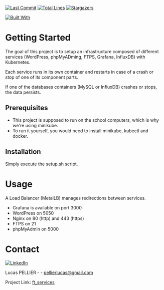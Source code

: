 [![Last Commit][last-commit]][project-url]
[![Total Lines][total-lines]][project-url]
[![Stargazers][stars-shield]][stars-url]

[![Built With][built-with-kubernetes]][project-url]

# Getting Started
The goal of this project is to setup an infrastructure composed of different services (WordPress, phpMyADming, FTPS, Grafana, InfluxDB) with Kubernetes.

Each service runs in its own container and restarts in case of a crash or stop of one of its component parts.

If one of the databases containers (MySQL or InfluxDB) crashes or stops, the data persists.

## Prerequisites
  * This project is supposed to run on the school computers, which is why we're using minikube.
  * To run it yourself, you would need to install minikube, kubectl and docker. 

## Installation
Simply execute the setup.sh script.

# Usage
A Load Balancer (MetalLB) manages redirections between services.
* Grafana is available on port 3000
* WordPress on 5050
* Nginx on 80 (http) and 443 (https)
* FTPS on 21
* phpMyAdmin on 5000

# Contact

[![LinkedIn][linkedin-shield]][linkedin-url]

Lucas PELLIER - - pellierlucas@gmail.com

Project Link: [ft_services](https://github.com/lpellier/ft_services)

[built-with-kubernetes]: https://img.shields.io/badge/built%20with-Kubernetes-yellow

[project-url]: https://github.com/lpellier/ft_services

[total-lines]: https://img.shields.io/tokei/lines/github/lpellier/ft_services
[last-commit]: https://img.shields.io/github/last-commit/lpellier/ft_services?style=flat

[stars-shield]: https://img.shields.io/github/stars/lpellier/ft_services.svg?style=flat
[stars-url]: https://github.com/lpellier/ft_services/stargazers
[linkedin-shield]: https://img.shields.io/badge/-LinkedIn-black.svg?flat&logo=linkedin&colorB=555
[linkedin-url]: https://linkedin.com/in/linkedin_username
[product-screenshot]: images/screenshot.png
[React.js]: https://img.shields.io/badge/React-20232A?style=for-the-badge&logo=react&logoColor=61DAFB
[React-url]: https://reactjs.org/ 